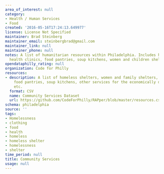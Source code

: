 ```yaml
---
area_of_interest: null
category:
- Health / Human Services
- Food
created: '2016-05-16T17:24:13.649977'
license: License Not Specified
maintainer: Brad Steinberg
maintainer_email: steinbergbrad@gmail.com
maintainer_link: null
maintainer_phone: null
notes: A list of humanitarian resources within Philadelphia. Includes homeless shelters,
  health clinics, food pantries, soup kitchens, women and children shelters, etc.
opendataphilly_rating: null
organization: Code for Philly
resources:
- description: A list of homeless shelters, women and family shelters, health clinics,
    food pantries, soup kitchens, other services for the economically disadvantaged,
    etc.
  format: CSV
  name: Community Services Dataset
  url: https://github.com/CodeForPhilly/RAPper/blob/master/resources.csv
schema: philadelphia
source: ''
tags:
- Homelessness
- clothing
- food
- health
- homeless
- homeless shelter
- homelessness
- shelter
time_period: null
title: Community Services
usage: null
---
```

